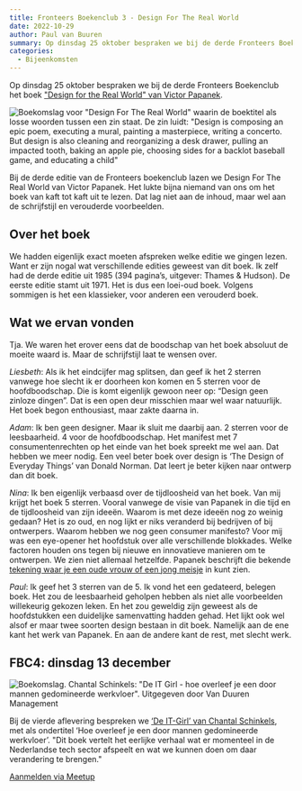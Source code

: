 ```yaml
---
title: Fronteers Boekenclub 3 - Design For The Real World
date: 2022-10-29
author: Paul van Buuren
summary: Op dinsdag 25 oktober bespraken we bij de derde Fronteers Boekenclub het boek "Design for the Real World" van Victor Papanek.
categories:
  - Bijeenkomsten
---
```


Op dinsdag 25 oktober bespraken we bij de derde Fronteers Boekenclub het boek ["Design for the Real World" van Victor Papanek](https://thamesandhudson.com/design-for-the-real-world-9780500295335).

![Boekomslag voor "Design For The Real World" waarin de boektitel als losse woorden tussen een zin staat. De zin luidt: "Design is composing an epic poem, executing a mural, painting a masterpiece, writing a concerto. But design is also cleaning and reorganizing a desk drawer, pulling an impacted tooth, baking an apple pie, choosing sides for a backlot baseball game, and educating a child"](/_img/papanek-design-for-the-real-world-200w.jpg)

Bij de derde editie van de Fronteers boekenclub lazen we Design For The Real World van Victor Papanek. Het lukte bijna niemand van ons om het boek van kaft tot kaft uit te lezen. Dat lag niet aan de inhoud, maar wel aan de schrijfstijl en verouderde voorbeelden.

## Over het boek

We hadden eigenlijk exact moeten afspreken welke editie we gingen lezen. Want er zijn nogal wat verschillende edities geweest van dit boek. Ik zelf had de derde editie uit 1985 (394 pagina’s, uitgever: Thames & Hudson).
De eerste editie stamt uit 1971. Het is dus een loei-oud boek. Volgens sommigen is het een klassieker, voor anderen een verouderd boek.

## Wat we ervan vonden

Tja. We waren het erover eens dat de boodschap van het boek absoluut de moeite waard is. Maar de schrijfstijl laat te wensen over.

_Liesbeth_: Als ik het eindcijfer mag splitsen, dan geef ik het 2 sterren vanwege hoe slecht ik er doorheen kon komen en 5 sterren voor de hoofdboodschap. Die is komt eigenlijk gewoon neer op: “Design geen zinloze dingen”. Dat is een open deur misschien maar wel waar natuurlijk. Het boek begon enthousiast, maar zakte daarna in.

_Adam_: Ik ben geen designer. Maar ik sluit me daarbij aan. 2 sterren voor de leesbaarheid. 4 voor de hoofdboodschap. Het manifest met 7 consumentenrechten op het einde van het boek spreekt me wel aan. Dat hebben we meer nodig.
Een veel beter boek over design is ‘The Design of Everyday Things’ van Donald Norman. Dat leert je beter kijken naar ontwerp dan dit boek.

_Nina_: Ik ben eigenlijk verbaasd over de tijdloosheid van het boek. Van mij krijgt het boek 5 sterren. Vooral vanwege de visie van Papanek in die tijd en de tijdloosheid van zijn ideeën. Waarom is met deze ideeën nog zo weinig gedaan? Het is zo oud, en nog lijkt er niks veranderd bij bedrijven of bij ontwerpers. Waarom hebben we nog geen consumer manifesto? Voor mij was een eye-opener het hoofdstuk over alle verschillende blokkades. Welke factoren houden ons tegen bij nieuwe en innovatieve manieren om te ontwerpen. We zien niet allemaal hetzelfde. Papanek beschrijft die bekende [tekening waar je een oude vrouw of een jong meisje](http://home.snu.edu/~hculbert/see.htm) in kunt zien.

_Paul_: Ik geef het 3 sterren van de 5. Ik vond het een gedateerd, belegen boek. Het zou de leesbaarheid geholpen hebben als niet alle voorbeelden willekeurig gekozen leken. En het zou geweldig zijn geweest als de hoofdstukken een duidelijke samenvatting hadden gehad. Het lijkt ook wel alsof er maar twee soorten design bestaan in dit boek. Namelijk aan de ene kant het werk van Papanek. En aan de andere kant de rest, met slecht werk.

## FBC4: dinsdag 13 december

![Boekomslag. Chantal Schinkels: "De IT Girl - hoe overleef je een door mannen gedomineerde werkvloer". Uitgegeven door Van Duuren Management](/_img/de-it-girl-cover.png)

Bij de vierde aflevering bespreken we [‘De IT-Girl’ van Chantal Schinkels](https://chantalschinkels.nl/de-it-girl/), met als ondertitel ‘Hoe overleef je een door mannen gedomineerde werkvloer’. "Dit boek vertelt het eerlijke verhaal wat er momenteel in de Nederlandse tech sector afspeelt en wat we kunnen doen om daar verandering te brengen."

[Aanmelden via Meetup](https://www.meetup.com/fronteers-nl/events/289337720/)
